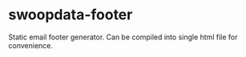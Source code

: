 # swoopdata-footer

Static email footer generator. Can be compiled into single html file for convenience.
